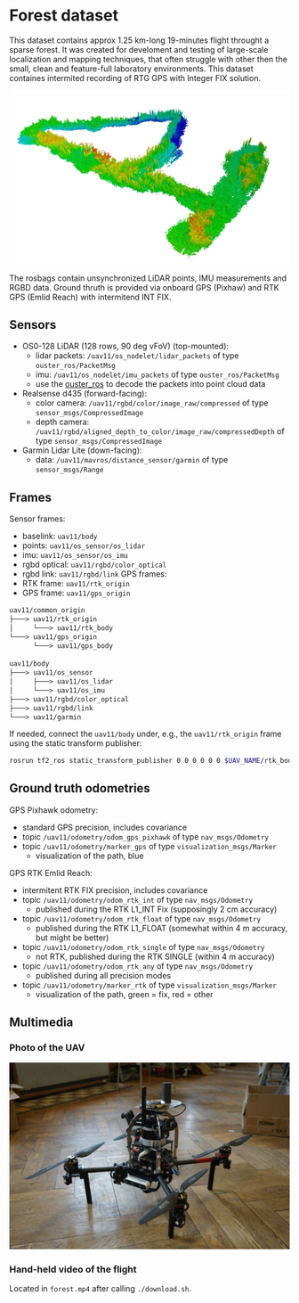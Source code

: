 # Forest dataset

This dataset contains approx 1.25 km-long 19-minutes flight throught a sparse forest.
It was created for develoment and testing of large-scale localization and mapping techniques, that often struggle with other then the small, clean and feature-full laboratory environments.
This dataset containes intermited recording of RTG GPS with Integer FIX solution.

![](.fig/forest_map.jpg)

The rosbags contain unsynchronized LiDAR points, IMU measurements and RGBD data.
Ground thruth is provided via onboard GPS (Pixhaw) and RTK GPS (Emlid Reach) with intermitend INT FIX.

## Sensors

- OS0-128 LiDAR (128 rows, 90 deg vFoV) (top-mounted):
  - lidar packets: `/uav11/os_nodelet/lidar_packets` of type `ouster_ros/PacketMsg`
  - imu: `/uav11/os_nodelet/imu_packets` of type `ouster_ros/PacketMsg`
  - use the [ouster_ros](https://github.com/ctu-mrs/ouster/) to decode the packets into point cloud data
- Realsense d435 (forward-facing):
  - color camera: `/uav11/rgbd/color/image_raw/compressed` of type `sensor_msgs/CompressedImage`
  - depth camera: `/uav11/rgbd/aligned_depth_to_color/image_raw/compressedDepth` of type `sensor_msgs/CompressedImage`
- Garmin Lidar Lite (down-facing):
  - data: `/uav11/mavros/distance_sensor/garmin` of type `sensor_msgs/Range`

## Frames

Sensor frames:
- baselink: `uav11/body`
- points: `uav11/os_sensor/os_lidar`
- imu: `uav11/os_sensor/os_imu`
- rgbd optical: `uav11/rgbd/color_optical`
- rgbd link: `uav11/rgbd/link`
GPS frames:
- RTK frame: `uav11/rtk_origin`
- GPS frame: `uav11/gps_origin`

```
uav11/common_origin
├───> uav11/rtk_origin
│     └───> uav11/rtk_body
└───> uav11/gps_origin
      └───> uav11/gps_body

uav11/body
├───> uav11/os_sensor
│     ├───> uav11/os_lidar
│     └───> uav11/os_imu
├───> uav11/rgbd/color_optical
├───> uav11/rgbd/link
└───> uav11/garmin
```

If needed, connect the `uav11/body` under, e.g., the `uav11/rtk_origin` frame using the static transform publisher:

```bash
rosrun tf2_ros static_transform_publisher 0 0 0 0 0 0 $UAV_NAME/rtk_body $UAV_NAME/body
```

## Ground truth odometries

GPS Pixhawk odometry:

- standard GPS precision, includes covariance
- topic `/uav11/odometry/odom_gps_pixhawk` of type `nav_msgs/Odometry`
- topic `/uav11/odometry/marker_gps` of type `visualization_msgs/Marker`
  - visualization of the path, blue

GPS RTK Emlid Reach:

- intermitent RTK FIX precision, includes covariance
- topic `/uav11/odometry/odom_rtk_int` of type `nav_msgs/Odometry`
  - published during the RTK L1_INT Fix (supposingly 2 cm accuracy)
- topic `/uav11/odometry/odom_rtk_float` of type `nav_msgs/Odometry`
  - published during the RTK L1_FLOAT (somewhat within 4 m accuracy, but might be better)
- topic `/uav11/odometry/odom_rtk_single` of type `nav_msgs/Odometry`
  - not RTK, published during the RTK SINGLE (within 4 m accuracy)
- topic `/uav11/odometry/odom_rtk_any` of type `nav_msgs/Odometry`
  - published during all precision modes
- topic `/uav11/odometry/marker_rtk` of type `visualization_msgs/Marker`
  - visualization of the path, green = fix, red = other

## Multimedia

### Photo of the UAV

![](.fig/uav11_1.jpg)

### Hand-held video of the flight

Located in `forest.mp4` after calling `./download.sh`.
